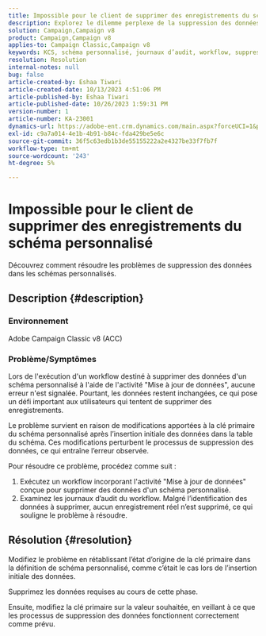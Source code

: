 ```yaml
---
title: Impossible pour le client de supprimer des enregistrements du schéma personnalisé
description: Explorez le dilemme perplexe de la suppression des données dans les schémas personnalisés. Découvrez les défis rencontrés lorsque les workflows ne parviennent pas à supprimer des données malgré une exécution sans erreur.
solution: Campaign,Campaign v8
product: Campaign,Campaign v8
applies-to: Campaign Classic,Campaign v8
keywords: KCS, schéma personnalisé, journaux d’audit, workflow, suppression de données, clé de Principal, Adobe Campaign Classic v8, ACC, dépannage
resolution: Resolution
internal-notes: null
bug: false
article-created-by: Eshaa Tiwari
article-created-date: 10/13/2023 4:51:06 PM
article-published-by: Eshaa Tiwari
article-published-date: 10/26/2023 1:59:31 PM
version-number: 1
article-number: KA-23001
dynamics-url: https://adobe-ent.crm.dynamics.com/main.aspx?forceUCI=1&pagetype=entityrecord&etn=knowledgearticle&id=ebf9b4ad-e869-ee11-9ae7-6045bd006a22
exl-id: c9a7a014-4e1b-4b91-b84c-fda429be5e6c
source-git-commit: 36f5c63edb1b3de55155222a2e4327be33f7fb7f
workflow-type: tm+mt
source-wordcount: '243'
ht-degree: 5%

---
```


# Impossible pour le client de supprimer des enregistrements du schéma personnalisé


Découvrez comment résoudre les problèmes de suppression des données dans les schémas personnalisés.

## Description {#description}


### Environnement

Adobe Campaign Classic v8 (ACC)

### Problème/Symptômes

Lors de l&#39;exécution d&#39;un workflow destiné à supprimer des données d&#39;un schéma personnalisé à l&#39;aide de l&#39;activité &quot;Mise à jour de données&quot;, aucune erreur n&#39;est signalée. Pourtant, les données restent inchangées, ce qui pose un défi important aux utilisateurs qui tentent de supprimer des enregistrements.

Le problème survient en raison de modifications apportées à la clé primaire du schéma personnalisé après l’insertion initiale des données dans la table du schéma. Ces modifications perturbent le processus de suppression des données, ce qui entraîne l’erreur observée.

Pour résoudre ce problème, procédez comme suit :

1. Exécutez un workflow incorporant l&#39;activité &quot;Mise à jour de données&quot; conçue pour supprimer des données d&#39;un schéma personnalisé.
2. Examinez les journaux d’audit du workflow. Malgré l’identification des données à supprimer, aucun enregistrement réel n’est supprimé, ce qui souligne le problème à résoudre.



## Résolution {#resolution}


Modifiez le problème en rétablissant l’état d’origine de la clé primaire dans la définition de schéma personnalisé, comme c’était le cas lors de l’insertion initiale des données.

Supprimez les données requises au cours de cette phase.

Ensuite, modifiez la clé primaire sur la valeur souhaitée, en veillant à ce que les processus de suppression des données fonctionnent correctement comme prévu.
